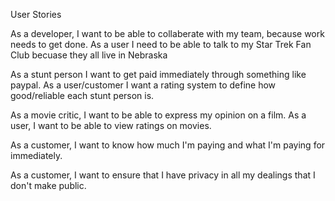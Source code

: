 User Stories

As a developer, I want to be able to collaberate with my team, because work needs to get done.
As a user I need to be able to talk to my Star Trek Fan Club becuase they all live in Nebraska

As a stunt person I want to get paid immediately through something like paypal.
As a user/customer I want a rating system to define how good/reliable each stunt person is.

As a movie critic, I want to be able to express my opinion on a film.
As a user, I want to be able to view ratings on movies.

As a customer, I want to know how much I'm paying and what I'm paying for immediately. 

As a customer, I want to ensure that I have privacy in all my dealings that I don't make public. 
